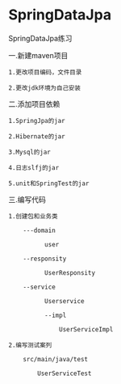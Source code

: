 # SpringDataJpa
SpringDataJpa练习

一.新建maven项目

	1.更改项目编码，文件目录
	
	2.更改jdk环境为自己安装
	
二.添加项目依赖

	1.SpringJpa的jar
	
	2.Hibernate的jar
	
	3.Mysql的jar
	
	4.日志slfj的jar
	
	5.unit和SpringTest的jar
	
三.编写代码

	1.创建包和业务类
	
		---domain
		
		      user
		      
		--responsity
		
			  UserResponsity
			  
		--service
		
		      Userservice
		      
		      --impl
		      
		          UserServiceImpl
			  
	2.编写测试案列
	
	    src/main/java/test
	    
	    	UserServiceTest 
		
